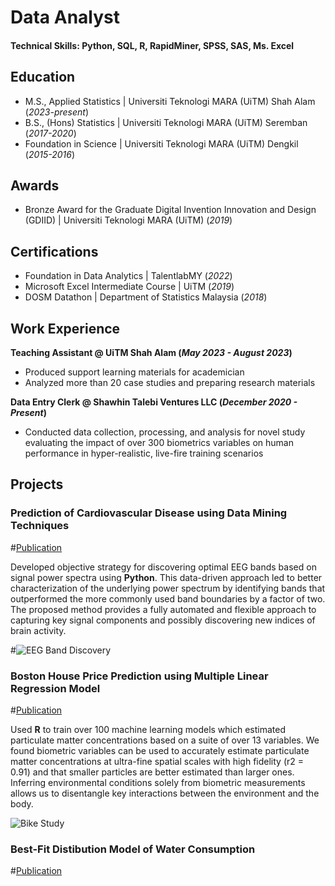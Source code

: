 # Data Analyst

#### Technical Skills: Python, SQL, R, RapidMiner, SPSS, SAS, Ms. Excel

## Education							       		
- M.S., Applied Statistics	| Universiti Teknologi MARA (UiTM) Shah Alam (_2023-present_)	 			        		
- B.S., (Hons) Statistics  | Universiti Teknologi MARA (UiTM) Seremban (_2017-2020_)
- Foundation in Science  | Universiti Teknologi MARA (UiTM) Dengkil (_2015-2016_)	


## Awards					       		
- Bronze Award for the Graduate Digital Invention Innovation and Design (GDIID) 	| Universiti Teknologi MARA (UiTM) (_2019_)	 			        		


## Certifications						       		
- Foundation in Data Analytics  | TalentlabMY (_2022_)
- Microsoft Excel	Intermediate Course  | UiTM (_2019_)
- DOSM Datathon  | Department of Statistics Malaysia (_2018_)       		


## Work Experience
**Teaching Assistant @ UiTM Shah Alam (_May 2023 - August 2023_)**
- Produced support learning materials for academician
- Analyzed more than 20 case studies and preparing research materials

**Data Entry Clerk @ Shawhin Talebi Ventures LLC (_December 2020 - Present_)**
- Conducted data collection, processing, and analysis for novel study evaluating the impact of over 300 biometrics variables on human performance in hyper-realistic, live-fire training scenarios


## Projects
### Prediction of Cardiovascular Disease using Data Mining Techniques 
#[Publication](https://www.mdpi.com/1424-8220/22/8/3048)

Developed objective strategy for discovering optimal EEG bands based on signal power spectra using **Python**. This data-driven approach led to better characterization of the underlying power spectrum by identifying bands that outperformed the more commonly used band boundaries by a factor of two. The proposed method provides a fully automated and flexible approach to capturing key signal components and possibly discovering new indices of brain activity.

#![EEG Band Discovery](/assets/img/eeg_band_discovery.jpeg)

### Boston House Price Prediction using Multiple Linear Regression Model 
#[Publication](https://www.mdpi.com/1424-8220/22/11/4240)

Used **R** to train over 100 machine learning models which estimated particulate matter concentrations based on a suite of over 13 variables. We found biometric variables can be used to accurately estimate particulate matter concentrations at ultra-fine spatial scales with high fidelity (r2 = 0.91) and that smaller particles are better estimated than larger ones. Inferring environmental conditions solely from biometric measurements allows us to disentangle key interactions between the environment and the body.

![Bike Study](/assets/img/bike_study.jpeg)

### Best-Fit Distibution Model of Water Consumption
#[Publication](https://www.mdpi.com/1424-8220/22/11/4240)
